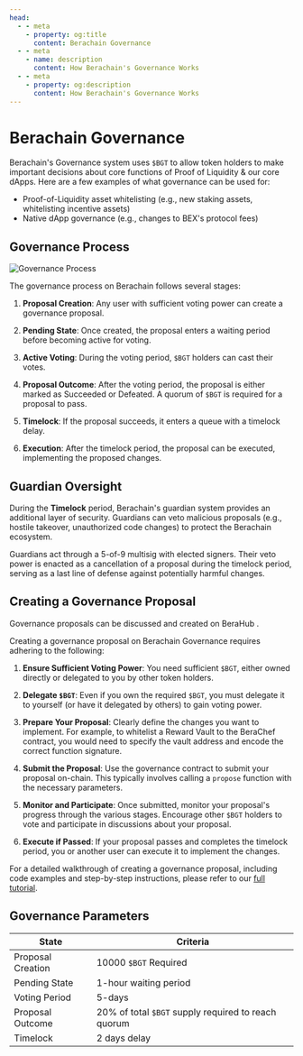 ```yaml
---
head:
  - - meta
    - property: og:title
      content: Berachain Governance
  - - meta
    - name: description
      content: How Berachain's Governance Works
  - - meta
    - property: og:description
      content: How Berachain's Governance Works
---
```


<script setup>
  import config from '@berachain/config/constants.json';
</script>

# Berachain Governance

Berachain's Governance system uses `$BGT` to allow token holders to make important decisions about core functions of Proof of Liquidity & our core dApps. Here are a few examples of what governance can be used for:

- Proof-of-Liquidity asset whitelisting (e.g., new staking assets, whitelisting incentive assets)
- Native dApp governance (e.g., changes to BEX's protocol fees)

## Governance Process

![Governance Process](/assets/governance-process.png)

The governance process on Berachain follows several stages:

1. **Proposal Creation**: Any user with sufficient voting power can create a governance proposal.

2. **Pending State**: Once created, the proposal enters a waiting period before becoming active for voting.

3. **Active Voting**: During the voting period, `$BGT` holders can cast their votes.

4. **Proposal Outcome**: After the voting period, the proposal is either marked as Succeeded or Defeated. A quorum of `$BGT` is required for a proposal to pass.

5. **Timelock**: If the proposal succeeds, it enters a queue with a timelock delay.

6. **Execution**: After the timelock period, the proposal can be executed, implementing the proposed changes.

## Guardian Oversight

During the **Timelock** period, Berachain's guardian system provides an additional layer of security. Guardians can veto malicious proposals (e.g., hostile takeover, unauthorized code changes) to protect the Berachain ecosystem.

Guardians act through a 5-of-9 multisig with elected signers. Their veto power is enacted as a cancellation of a proposal during the timelock period, serving as a last line of defense against potentially harmful changes.

## Creating a Governance Proposal

Governance proposals can be discussed and created on <a :href="config.mainnet.dapps.hub.url + 'governance/general/'">
BeraHub
</a>.

Creating a governance proposal on Berachain Governance requires adhering to the following:

1. **Ensure Sufficient Voting Power**: You need sufficient `$BGT`, either owned directly or delegated to you by other token holders.

2. **Delegate `$BGT`**: Even if you own the required `$BGT`, you must delegate it to yourself (or have it delegated by others) to gain voting power.

3. **Prepare Your Proposal**: Clearly define the changes you want to implement. For example, to whitelist a Reward Vault to the BeraChef contract, you would need to specify the vault address and encode the correct function signature.

4. **Submit the Proposal**: Use the governance contract to submit your proposal on-chain. This typically involves calling a `propose` function with the necessary parameters.

5. **Monitor and Participate**: Once submitted, monitor your proposal's progress through the various stages. Encourage other `$BGT` holders to vote and participate in discussions about your proposal.

6. **Execute if Passed**: If your proposal passes and completes the timelock period, you or another user can execute it to implement the changes.

For a detailed walkthrough of creating a governance proposal, including code examples and step-by-step instructions, please refer to our [full tutorial](https://github.com/berachain/guides/tree/main/apps/berachain-governance-proposal).

## Governance Parameters

| State             | Criteria                                            |
| ----------------- | --------------------------------------------------- |
| Proposal Creation | 10000 `$BGT` Required                               |
| Pending State     | 1-hour waiting period                               |
| Voting Period     | 5-days                                              |
| Proposal Outcome  | 20% of total `$BGT` supply required to reach quorum |
| Timelock          | 2 days delay                                        |
